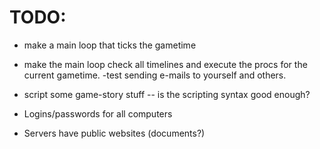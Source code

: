 # TODO:

- make a main loop that ticks the gametime
- make the main loop check all timelines and execute the procs for the current gametime.
-test sending e-mails to yourself and others.

- script some game-story stuff -- is the scripting syntax good enough?

- Logins/passwords for all computers
- Servers have public websites (documents?)

